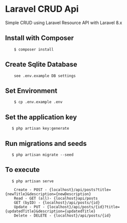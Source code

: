 # Laravel CRUD Api

Simple CRUD using Laravel Resource API with Laravel 8.x

## Install with Composer

```
    $ composer install
```

## Create Sqlite Database

```
    see .env.example DB settings
```

## Set Environment

```
    $ cp .env.example .env
```

## Set the application key

```
   $ php artisan key:generate
```

## Run migrations and seeds

```
   $ php artisan migrate --seed
```

## To execute

```
   $ php artisan serve
```

```
    Create - POST - {localhost}/api/posts?title={newTitle}&description={newDescription}
    Read - GET (all)- {localhost}api/posts
    GET (byID) - {localhost}/api/posts/{id}
    Update - PUT - {localhost}/api/posts/{id}?title={updatedTitle}&description={updatedTitle}
    Delete - DELETE - {localhost}/api/posts/{id}
```
